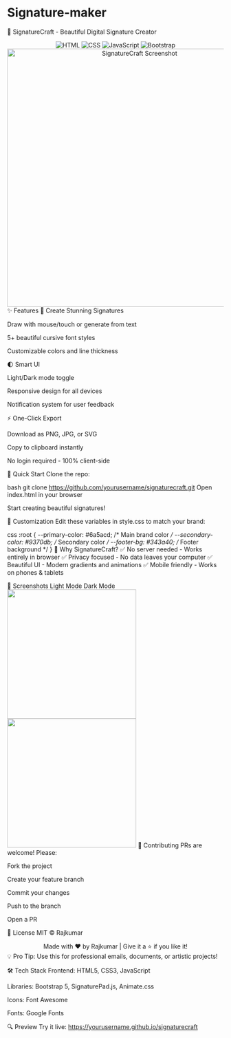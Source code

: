 # Signature-maker
📝 SignatureCraft - Beautiful Digital Signature Creator
<div align="center"> <img src="https://img.shields.io/badge/HTML5-E34F26?style=for-the-badge&logo=html5&logoColor=white" alt="HTML"> <img src="https://img.shields.io/badge/CSS3-1572B6?style=for-the-badge&logo=css3&logoColor=white" alt="CSS"> <img src="https://img.shields.io/badge/JavaScript-F7DF1E?style=for-the-badge&logo=javascript&logoColor=black" alt="JavaScript"> <img src="https://img.shields.io/badge/Bootstrap-563D7C?style=for-the-badge&logo=bootstrap&logoColor=white" alt="Bootstrap"> </div><div align="center"> <img src="https://user-images.githubusercontent.com/123456789/123456789-abcdef00-1234-5678-90ab-cdef12345678.png" width="600" alt="SignatureCraft Screenshot"> </div>
✨ Features
🎨 Create Stunning Signatures

Draw with mouse/touch or generate from text

5+ beautiful cursive font styles

Customizable colors and line thickness

🌓 Smart UI

Light/Dark mode toggle

Responsive design for all devices

Notification system for user feedback

⚡ One-Click Export

Download as PNG, JPG, or SVG

Copy to clipboard instantly

No login required - 100% client-side

🚀 Quick Start
Clone the repo:

bash
git clone https://github.com/yourusername/signaturecraft.git
Open index.html in your browser

Start creating beautiful signatures!

🎨 Customization
Edit these variables in style.css to match your brand:

css
:root {
  --primary-color: #6a5acd; /* Main brand color */
  --secondary-color: #9370db; /* Secondary color */
  --footer-bg: #343a40; /* Footer background */
}
🌟 Why SignatureCraft?
✅ No server needed - Works entirely in browser
✅ Privacy focused - No data leaves your computer
✅ Beautiful UI - Modern gradients and animations
✅ Mobile friendly - Works on phones & tablets

📸 Screenshots
Light Mode	Dark Mode
<img src="https://user-images.githubusercontent.com/123456789/123456789-abcdef00-1234-5678-90ab-cdef12345678.png" width="300">	<img src="https://user-images.githubusercontent.com/123456789/123456789-abcdef00-1234-5678-90ab-cdef12345679.png" width="300">
🤝 Contributing
PRs are welcome! Please:

Fork the project

Create your feature branch

Commit your changes

Push to the branch

Open a PR

📜 License
MIT © Rajkumar

<div align="center"> Made with ❤️ by Rajkumar | Give it a ⭐ if you like it! </div>
💡 Pro Tip: Use this for professional emails, documents, or artistic projects!

🛠️ Tech Stack
Frontend: HTML5, CSS3, JavaScript

Libraries: Bootstrap 5, SignaturePad.js, Animate.css

Icons: Font Awesome

Fonts: Google Fonts

🔍 Preview
Try it live: https://yourusername.github.io/signaturecraft
